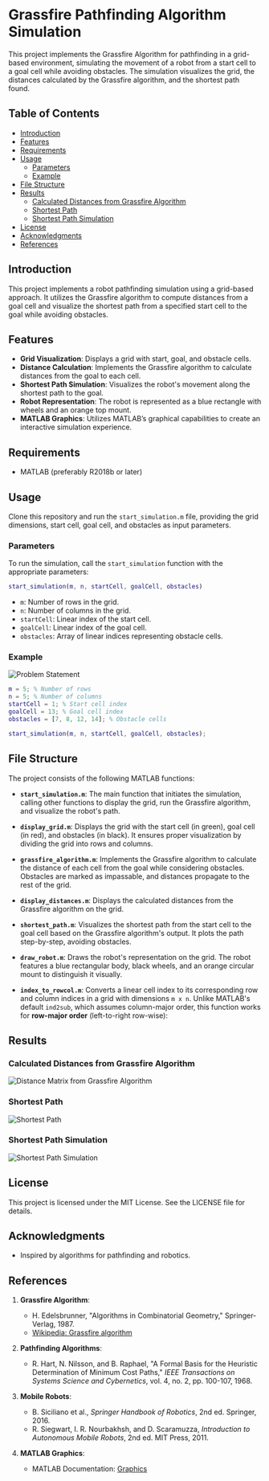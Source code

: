 # Grassfire Pathfinding Algorithm Simulation

This project implements the Grassfire Algorithm for pathfinding in a grid-based environment, simulating the movement of a robot from a start cell to a goal cell while avoiding obstacles. The simulation visualizes the grid, the distances calculated by the Grassfire algorithm, and the shortest path found.

## Table of Contents
- [Introduction](#introduction)
- [Features](#features)
- [Requirements](#requirements)
- [Usage](#usage)
  - [Parameters](#parameters)
  - [Example](#example)
- [File Structure](#file-structure)
- [Results](#results)
  - [Calculated Distances from Grassfire Algorithm](#calculated-distances-from-grassfire-algorithm)
  - [Shortest Path](#shortest-path)
  - [Shortest Path Simulation](#shortest-path-simulation)
- [License](#license)
- [Acknowledgments](#acknowledgments)
- [References](#references)

## Introduction
This project implements a robot pathfinding simulation using a grid-based approach. It utilizes the Grassfire algorithm to compute distances from a goal cell and visualize the shortest path from a specified start cell to the goal while avoiding obstacles.

## Features
- **Grid Visualization**: Displays a grid with start, goal, and obstacle cells.
- **Distance Calculation**: Implements the Grassfire algorithm to calculate distances from the goal to each cell.
- **Shortest Path Simulation**: Visualizes the robot's movement along the shortest path to the goal.
- **Robot Representation**: The robot is represented as a blue rectangle with wheels and an orange top mount.
- **MATLAB Graphics**: Utilizes MATLAB’s graphical capabilities to create an interactive simulation experience.

## Requirements
- MATLAB (preferably R2018b or later)

## Usage
Clone this repository and run the `start_simulation.m` file, providing the grid dimensions, start cell, goal cell, and obstacles as input parameters.

### Parameters
To run the simulation, call the `start_simulation` function with the appropriate parameters:

```matlab
start_simulation(m, n, startCell, goalCell, obstacles)
```

- `m`: Number of rows in the grid.
- `n`: Number of columns in the grid.
- `startCell`: Linear index of the start cell.
- `goalCell`: Linear index of the goal cell.
- `obstacles`: Array of linear indices representing obstacle cells.

### Example
![Problem Statement](Display_Grid.png)
```matlab
m = 5; % Number of rows
n = 5; % Number of columns
startCell = 1; % Start cell index
goalCell = 13; % Goal cell index
obstacles = [7, 8, 12, 14]; % Obstacle cells

start_simulation(m, n, startCell, goalCell, obstacles);
```

## File Structure
The project consists of the following MATLAB functions:

- **`start_simulation.m`**: The main function that initiates the simulation, calling other functions to display the grid, run the Grassfire algorithm, and visualize the robot's path.

- **`display_grid.m`**: Displays the grid with the start cell (in green), goal cell (in red), and obstacles (in black). It ensures proper visualization by dividing the grid into rows and columns.

- **`grassfire_algorithm.m`**: Implements the Grassfire algorithm to calculate the distance of each cell from the goal while considering obstacles. Obstacles are marked as impassable, and distances propagate to the rest of the grid.

- **`display_distances.m`**: Displays the calculated distances from the Grassfire algorithm on the grid.

- **`shortest_path.m`**: Visualizes the shortest path from the start cell to the goal cell based on the Grassfire algorithm's output. It plots the path step-by-step, avoiding obstacles.

- **`draw_robot.m`**: Draws the robot's representation on the grid. The robot features a blue rectangular body, black wheels, and an orange circular mount to distinguish it visually.

- **`index_to_rowcol.m`**: Converts a linear cell index to its corresponding row and column indices in a grid with dimensions `m x n`. Unlike MATLAB's default `ind2sub`, which assumes column-major order, this function works for **row-major order** (left-to-right row-wise):

## Results

### Calculated Distances from Grassfire Algorithm
![Distance Matrix from Grassfire Algorithm](Distances_from_Grassfire_Algorithm.png)

### Shortest Path
![Shortest Path](Shortest_Path.png)

### Shortest Path Simulation
![Shortest Path Simulation](Shortest_Path_Simulation.gif)

## License
This project is licensed under the MIT License. See the LICENSE file for details.

## Acknowledgments
- Inspired by algorithms for pathfinding and robotics.

## References
1. **Grassfire Algorithm**:
   - H. Edelsbrunner, "Algorithms in Combinatorial Geometry," Springer-Verlag, 1987.
   - [Wikipedia: Grassfire algorithm](https://en.wikipedia.org/wiki/Grassfire_transform)

2. **Pathfinding Algorithms**:
   - R. Hart, N. Nilsson, and B. Raphael, "A Formal Basis for the Heuristic Determination of Minimum Cost Paths," *IEEE Transactions on Systems Science and Cybernetics*, vol. 4, no. 2, pp. 100-107, 1968.

3. **Mobile Robots**:
   - B. Siciliano et al., *Springer Handbook of Robotics*, 2nd ed. Springer, 2016.
   - R. Siegwart, I. R. Nourbakhsh, and D. Scaramuzza, *Introduction to Autonomous Mobile Robots*, 2nd ed. MIT Press, 2011.

4. **MATLAB Graphics**:
   - MATLAB Documentation: [Graphics](https://www.mathworks.com/help/matlab/graphics.html)
